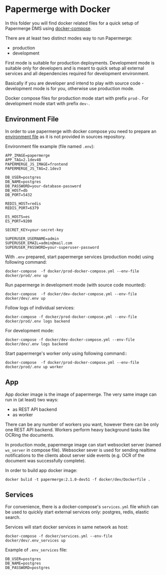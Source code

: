 # Papermerge with Docker

In this folder you will find docker related files for a quick setup of
Papermerge DMS using [docker-compose](https://docs.docker.com/compose/).

There are at least two distinct modes way
to run Papermerge:

- production
- development

First mode is suitable for production deployments. Development mode is suitable only for developers
and is meant to quick setup all external services and all dependencies required
for development environment.

Basically if you are developer and intend to play with source code - development mode is for you,
otherwise use production mode.

Docker compose files for production mode start with prefix ``prod-``. For development mode start
with prefix ``dev-``.

## Environment File

In order to use papermerge with docker compose you need to prepare an [environment
file](https://docs.docker.com/compose/env-file/) as it is not provided
in sources repository.

Environment file example (file named ``.env``):

    APP_IMAGE=papermerge
    APP_TAG=2.1dev48
    PAPERMERGE_JS_IMAGE=frontend
    PAPERMERGE_JS_TAG=2.1dev3

    DB_USER=postgres
    DB_NAME=postgres
    DB_PASSWORD=your-database-password
    DB_HOST=db
    DB_PORT=5432

    REDIS_HOST=redis
    REDIS_PORT=6379

    ES_HOSTS=es
    ES_PORT=9200

    SECRET_KEY=your-secret-key

    SUPERUSER_USERNAME=admin
    SUPERUSER_EMAIL=admin@mail.com
    SUPERUSER_PASSWORD=your-superuser-password

With ``.env`` prepared, start papermerge services (production mode) using following command:

    docker-compose  -f docker/prod-docker-compose.yml --env-file docker/prod/.env up

Run papermerge in development mode (with source code mounted):

    docker-compose  -f docker/dev-docker-compose.yml --env-file docker/dev/.env up

Follow logs of individual services:

    docker-compose -f docker/prod-docker-compose.yml --env-file docker/prod/.env logs backend

For development mode:

    docker-compose -f docker/dev-docker-compose.yml --env-file docker/dev/.env logs backend

Start papermerge's worker only using following command::

    docker-compose  -f docker/prod-docker-compose.yml --env-file docker/prod/.env up worker


## App


App docker image is the image of papermerge. The very same image can run in
(at least) two ways:

- as REST API backend
- as worker

There can be any number of workers you want, however there can be only one
REST API backend. Workers perform heavy background tasks like OCRing the
documents.

In production mode, papermerge image can start websocket server
(named ``ws_server`` in compose file). Websocker sever is used for sending
realtime notifications to the clients about server side events (e.g. OCR of
the document was successfully complete).

In order to build app docker image:

    docker bulid -t papermerge:2.1.0-dev51 -f docker/dev/Dockerfile .


## Services

For convenience, there is a docker-compose's ``services.yml`` file which can
be used to quickly start external services only: postgres, redis, elastic
search.

Services will start docker services in same network as host:

    docker-compose -f docker/services.yml --env-file docker/dev/.env_services up

Example of ``.env_services`` file:

    DB_USER=postgres
    DB_NAME=postgres
    DB_PASSWORD=postgres
